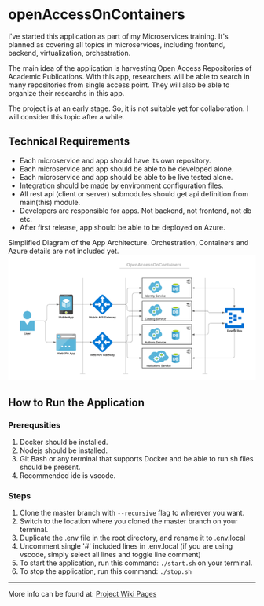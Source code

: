 # openAccessOnContainers

I've started this application as part of my Microservices training. It's planned as covering all topics in microservices, including frontend, backend, virtualization, orchestration.

The main idea of the application is harvesting Open Access Repositories of Academic Publications. With this app, researchers will be able to search in many repositories from single access point. They will also be able to organize their researchs in this app.

The project is at an early stage. So, it is not suitable yet for collaboration. I will consider this topic after a while.

## Technical Requirements
- Each microservice and app should have its own repository.
- Each microservice and app should be able to be developed alone.
- Each microservice and app should be able to be live tested alone.
- Integration should be made by environment configuration files.
- All rest api (client or server) submodules should get api definition from main(this) module.
- Developers are responsible for apps. Not backend, not frontend, not db etc.
- After first release, app should be able to be deployed on Azure.

Simplified Diagram of the App Architecture. Orchestration, Containers and Azure details are not included yet.
![Architecture](./docs/architecture.png)

## How to Run the Application

### Prerequsities
1. Docker should be installed.
2. Nodejs should be installed.
3. Git Bash or any terminal that supports Docker and be able to run sh files should be present.
4. Recommended ide is vscode.

### Steps
1. Clone the master branch with <code>--recursive</code> flag to wherever you want.
2. Switch to the location where you cloned the master branch on your terminal.
3. Duplicate the .env file in the root directory, and rename it to .env.local
4. Uncomment single '#' included lines in .env.local (if you are using vscode, simply select all lines and toggle line comment)
5. To start the application, run this command: <code>./start.sh</code> on your terminal.
7. To stop the application, run this command: <code>./stop.sh</code>

---

More info can be found at: [Project Wiki Pages](https://github.com/huseyindeniz/openAccessOnContainers/wiki)